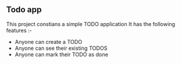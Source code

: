 ## Todo app

This project constians a simple TODO application
It has the following features :-

 - Anyone can create a TODO
 - Anyone can see their existing TODOS
 - Anyone can mark their TODO as done
